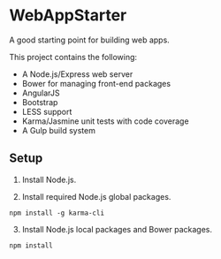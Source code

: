 # WebAppStarter

A good starting point for building web apps.

This project contains the following:
- A Node.js/Express web server
- Bower for managing front-end packages
- AngularJS
- Bootstrap
- LESS support
- Karma/Jasmine unit tests with code coverage
- A Gulp build system


## Setup

1.  Install Node.js.

2.  Install required Node.js global packages.

```
npm install -g karma-cli
```

3.  Install Node.js local packages and Bower packages.

```
npm install
```
